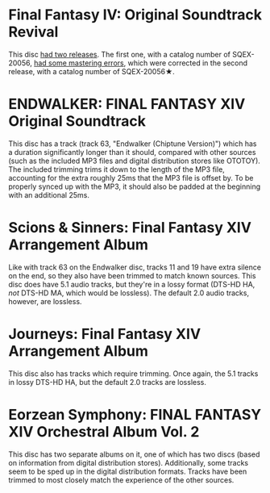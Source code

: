 # Final Fantasy IV: Original Soundtrack Revival

This disc [had two releases](https://vgmdb.net/forums/showthread.php?p=110590).  The first one, with a catalog number of SQEX-20056, [had some mastering errors](https://www.jp.square-enix.com/music/sem/page/ff_revival/FF4/), which were corrected in the second release, with a catalog number of SQEX-20056★.

# ENDWALKER: FINAL FANTASY XIV Original Soundtrack

This disc has a track (track 63, "Endwalker (Chiptune Version)") which has a duration significantly longer than it should, compared with other sources (such as the included MP3 files and digital distribution stores like OTOTOY).  The included trimming trims it down to the length of the MP3 file, accounting for the extra roughly 25ms that the MP3 file is offset by.  To be properly synced up with the MP3, it should also be padded at the beginning with an additional 25ms.

# Scions & Sinners: Final Fantasy XIV Arrangement Album

Like with track 63 on the Endwalker disc, tracks 11 and 19 have extra silence on the end, so they also have been trimmed to match known sources.  This disc does have 5.1 audio tracks, but they're in a lossy format (DTS-HD HA, *not* DTS-HD MA, which would be lossless).  The default 2.0 audio tracks, however, are lossless.

# Journeys: Final Fantasy XIV Arrangement Album

This disc also has tracks which require trimming.  Once again, the 5.1 tracks in lossy DTS-HD HA, but the default 2.0 tracks are lossless.

# Eorzean Symphony: FINAL FANTASY XIV Orchestral Album Vol. 2

This disc has two separate albums on it, one of which has two discs (based on information from digital distribution stores).  Additionally, some tracks seem to be sped up in the digital distribution formats.  Tracks have been trimmed to most closely match the experience of the other sources.